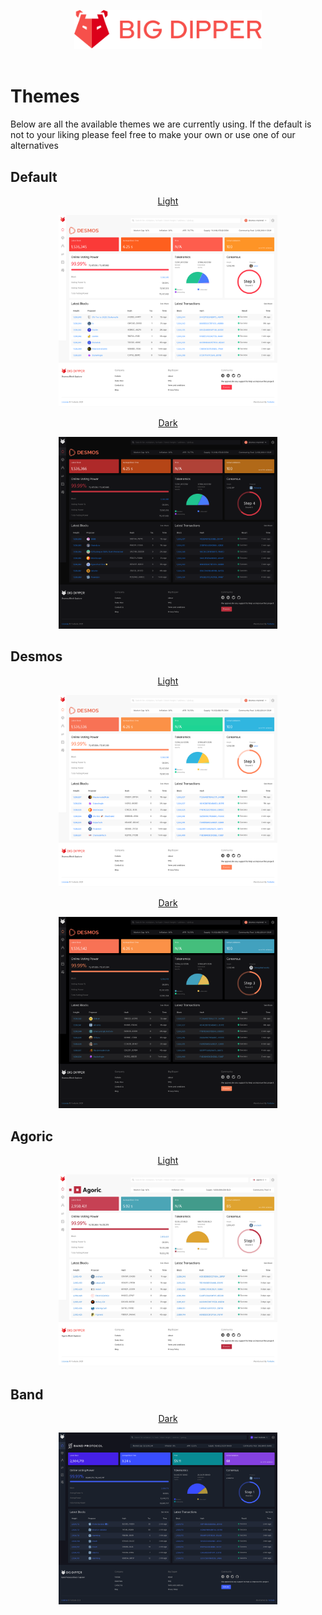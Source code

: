 <br><br>
<div align="center">
  <img src="./big-dipper-red.svg" width=300>
</div>
<br>

# Themes
Below are all the available themes we are currently using. If the default is not to your liking please feel free to make your own or use one of our alternatives

## Default
<div>
  <p align="center">
    <a href="./default/light.ts">
      Light
    <a>
  </p>
  <div align="center">
    <img src="./default/light.png" width=350>
  </div>
</div>

<div>
  <p align="center">
    <a href="./default/dark.ts">
      Dark
    <a>
  </p>
  <div align="center">
    <img src="./default/dark.png" width=350>
  </div>
</div>

## Desmos
<div>
  <p align="center">
    <a href="./desmos/light.ts">
      Light
    <a>
  </p>
  <div align="center">
    <img src="./desmos/light.png" width=350>
  </div>
</div>

<div>
  <p align="center">
    <a href="./desmos/dark.ts">
      Dark
    <a>
  </p>
  <div align="center">
    <img src="./desmos/dark.png" width=350>
  </div>
</div>

## Agoric
<div>
  <p align="center">
    <a href="./agoric/light.ts">
      Light
    <a>
  </p>
  <div align="center">
    <img src="./agoric/light.png" width=350>
  </div>
</div>

## Band
<div>
  <p align="center">
    <a href="./band/light.ts">
      Dark
    <a>
  </p>
  <div align="center">
    <img src="./band/dark.png" width=350>
  </div>
</div>
